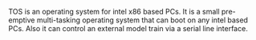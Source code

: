 TOS is an operating system for intel x86 based PCs. It is a small pre-emptive multi-tasking operating system that can boot on any intel based PCs. Also it can control an external model train via a serial line interface. 
